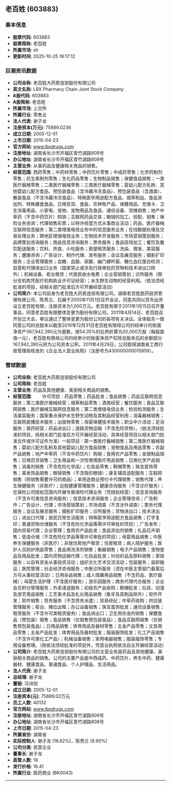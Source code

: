 ## 老百姓 (603883)

### 基本信息

- **股票代码**: 603883
- **股票简称**: 老百姓
- **所属市场**: sh
- **更新时间**: 2025-10-25 18:17:12

### 巨潮资讯数据

- **公司全称**: 老百姓大药房连锁股份有限公司
- **英文名称**: LBX Pharmacy Chain Joint Stock Company
- **A股代码**: 603883
- **A股简称**: 老百姓
- **所属市场**: 上交所
- **所属行业**: 零售业
- **法人代表**: 谢子龙
- **注册资本(万元)**: 75889.0236
- **成立日期**: 2005-12-01
- **上市日期**: 2015-04-23
- **官方网站**: www.lbxdrugs.com
- **注册地址**: 湖南省长沙市开福区青竹湖路808号
- **办公地址**: 湖南省长沙市开福区青竹湖路808号
- **主营业务**: 从事药品及健康相关商品的销售。
- **经营范围**: 西药零售；中药材零售；中药饮片零售；中成药零售；化学药制剂零售；抗生素制剂零售；生化药品零售；生物制品销售；保健食品销售；一类医疗器械零售；二类医疗器械零售；三类医疗器械零售；婴幼儿配方乳粉、其他婴幼儿配方食品、预包装食品（含冷藏冷冻食品）、预包装食品（含酒类）、散装食品（不含冷藏冷冻食品）、特殊医学用途配方食品、烟草制品、食品添加剂、特殊膳食食品、日用百货、食盐、农林牧产品、保健用品、充值卡、卫生消毒用品、小家电、宠物、宠物用品及食品、通信设备、货摊销售；地产中草药（不含中药饮片）购销；互联网药品交易；眼镜的加工、验配、销售；保险业务咨询；代理销售彩票；以特许经营方式从事商业活动；药品、医疗器械互联网信息服务；第二类增值电信业务中的信息服务业务；在线数据处理及交易处理业务；跨地区增值电信业务；生物技术开发服务；市场营销策划服务；品牌策划咨询服务；商品信息咨询服务；票务服务；食品现场加工；餐饮及餐饮配送服务；饮料、热食、小吃服务；房屋租赁服务；洗染、理发、美容服务；健康咨询；广告设计、制作代理、发布服务；会议及展览服务；摄影扩印报务；企业管理服务；血糖、血脂、尿酸、幽门螺杆菌、糖化血红蛋白检测；自营和代理进出口业务（国家禁止或涉及行政审批的货物和技术进出口除外）；机械设备、柜台租赁；代居民收水电费；企业营销策划；诊所服务（限分支机构凭医疗机构执业许可证经营）；水生野生动物的经营利用。（依法须经批准的项目，经相关部门批准后方可开展经营活动）
- **公司简介**: 本公司前身为老百姓大药房连锁有限公司，湖南老百姓医药投资管理有限公司、陈秀兰、石展于2005年11月1日召开会议，同意共同以货币出资设立老百姓有限，注册资本为1,000万元。老百姓有限于2011年1月15日召开董事会，同意老百姓有限整体变更为股份有限公司。2011年4月14日，老百姓召开创立大会，审议通过了整体变更为股份公司的各项有关决议。全体股东一致同意公司的总股本以截至2010年12月31日老百姓有限母公司的经审计的账面净资产367,942,390元为基数，按54.35%的比例折算为20,000万股（每股面值一元），老百姓有限母公司的经审计的账面净资产扣除总股本后的余额部分167,942,390元转为公司资本公积。2011年4月29日，公司取得湖南省工商行政管理局核发的《企业法人营业执照》（注册号为430000000015859）。

### 雪球数据

- **公司全称**: 老百姓大药房连锁股份有限公司
- **公司简称**: 老百姓
- **主营业务**: 药品及其他健康、美丽相关商品的销售。
- **经营范围**: 　　许可项目：药品零售；药品批发；食品销售；药品互联网信息服务；第三类医疗器械经营；烟草制品零售；酒类经营；餐饮服务；食品互联网销售；医疗器械互联网信息服务；第二类增值电信业务；检验检测服务；生活美容服务；国家重点保护水生野生动物及其制品经营利用；消毒器械销售；互联网直播技术服务；出版物零售；母婴保健技术服务；职业中介活动；足浴服务；兽药经营；药品进出口；道路货物运输（不含危险货物）。（依法须经批准的项目，经相关部门批准后方可开展经营活动，具体经营项目以相关部门批准文件或许可证件为准）一般项目：第一类医疗器械销售；第二类医疗器械销售；婴幼儿配方乳粉及其他婴幼儿配方食品销售；宠物食品及用品零售；农副产品销售；地产中草药（不含中药饮片）购销；食用农产品零售；金银制品销售；日用百货销售；卫生用品和一次性使用医疗用品销售；日用化学产品销售；消毒剂销售（不含危险化学品）；化妆品零售；鞋帽零售；珠宝首饰零售；美发饰品销售；眼镜销售（不含隐形眼镜）；康复辅具适配服务；互联网销售（除销售需要许可的商品）；单用途商业预付卡代理销售；销售代理；养生保健服务（非医疗）；远程健康管理服务；健康咨询服务（不含诊疗服务）；在保险公司授权范围内开展专属保险代理业务（凭授权经营）；信息咨询服务（不含许可类信息咨询服务）；信息技术咨询服务；企业管理咨询；广告制作；广告设计、代理；市场营销策划；市场调查（不含涉外调查）；票务代理服务；会议及展览服务；摄影扩印服务；诊所服务；货物进出口；技术进出口；进出口代理；居民日常生活服务；特殊医学用途配方食品销售；打字复印；普通货物仓储服务（不含危险化学品等需许可审批的项目）；广告发布；国内贸易代理；企业管理；食用农产品批发；食品添加剂销售；礼品花卉销售；低温仓储（不含危险化学品等需许可审批的项目）；母婴用品销售；中医养生保健服务（非医疗）；非居住房地产租赁；住房租赁；病人陪护服务；医护人员防护用品零售；食品用洗涤剂销售；衡器销售；电子产品销售；宠物食品及用品批发；国内货物运输代理；化妆品批发；针纺织品及原料销售；家政服务；以自有资金从事投资活动；组织文化艺术交流活动；包装服务；装卸搬运；医院管理；社会经济咨询服务；中医诊所服务（须在中医主管部门备案后方可从事经营活动）；日用杂品销售；成人情趣用品销售（不含药品、医疗器械）；母婴生活护理（不含医疗服务）；游乐园服务；商务代理代办服务；企业会员积分管理服务；外卖递送服务；初级农产品收购；鞋帽批发；玩具、动漫及游艺用品销售；工艺美术品及礼仪用品销售（象牙及其制品除外）；软件开发；软件销售；劳务服务（不含劳务派遣）；贸易经纪；中草药收购；供应链管理服务；柜台、摊位出租；办公设备销售；珠宝首饰批发；通讯设备销售；租赁服务（不含许可类租赁服务）；食品进出口；卫生用杀虫剂销售；保健食品（预包装）销售；食品销售（仅销售预包装食品）；食品互联网销售（仅销售预包装食品）；日用品销售；体育用品及器材零售；五金产品零售；文具用品零售；五金产品批发；体育用品及器材批发；服装服饰批发；化工产品销售（不含许可类化工产品）；机械设备销售；家用电器销售；服装服饰零售；专用设备修理。（除依法须经批准的项目外，凭营业执照依法自主开展经营活动）
- **公司简介**: 老百姓大药房连锁股份有限公司的主营业务是药品及其他健康、美丽相关商品的销售。公司的主要产品是中西成药、中药饮片、养生中药、健康器材、健康食品、普通食品、个人护理品、生活用品。
- **法人代表**: 谢子龙
- **总经理**: 谢子龙
- **董秘**: 冯诗倪
- **成立日期**: 2005-12-01
- **注册资本(元)**: 75889.02万元
- **员工人数**: 40132
- **官方网站**: www.lbxdrugs.com
- **注册地址**: 湖南省长沙市开福区青竹湖路808号
- **办公地址**: 湖南省长沙市开福区青竹湖路808号
- **上市日期**: 2015-04-23
- **所属省份**: 湖南省
- **实际控制人**: 谢子龙 (16.62%)，陈秀兰 (8.90%)
- **公司分类**: 民营企业
- **董事长**: 谢子龙
- **高管人数**: 19
- **发行价格**: 16.41
- **所属行业**: 医药商业 (BK0043)

---